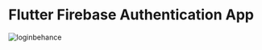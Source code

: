 # Flutter Firebase Authentication App

![loginbehance](https://user-images.githubusercontent.com/42466886/138568644-bdc7d7ef-fe22-45a5-a54b-621c35d5d186.png)
